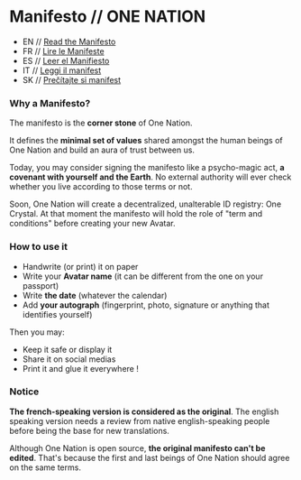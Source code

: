 Manifesto // ONE NATION
=============================

- EN // [Read the Manifesto](./en_manifesto.md)
- FR // [Lire le Manifeste](./fr_manifeste.md)
- ES // [Leer el Manifiesto](./es_manifiesto.md)
- IT // [Leggi il manifest](./it_manifesto.md)
- SK // [Prečítajte si manifest](./sk_manifest.md)

### Why a Manifesto?

The manifesto is the **corner stone** of One Nation.

It defines the **minimal set of values** shared amongst the human beings of One Nation and build an aura of trust between us.

Today, you may consider signing the manifesto like a psycho-magic act, **a covenant with yourself and the Earth**. No external authority will ever check whether you live according to those terms or not.

Soon, One Nation will create a decentralized, unalterable ID registry: One Crystal. At that moment the manifesto will hold the role of "term and conditions" before creating your new Avatar. 

### How to use it

- Handwrite (or print) it on paper
- Write your **Avatar name** (it can be different from the one on your passport)
- Write **the date** (whatever the calendar)
- Add **your autograph** (fingerprint, photo, signature or anything that identifies yourself) 

Then you may:
- Keep it safe or display it
- Share it on social medias
- Print it and glue it everywhere !

### Notice

**The french-speaking version is considered as the original**. The english speaking version needs a review from native english-speaking people before being the base for new translations.

Although One Nation is open source, **the original manifesto can't be edited**. That's because the first and last beings of One Nation should agree on the same terms.